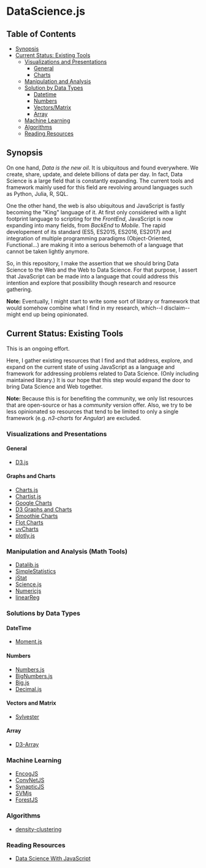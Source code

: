# DataScience.js

## Table of Contents
- [Synopsis](#synopsis)
- [Current Status: Existing Tools](#current_status)
  - [Visualizations and Presentations](#visualizations)
    - [General](#visuals_general)
    - [Charts](#visuals_charts)
  - [Manipulation and Analysis](#analysis)
  - [Solution by Data Types](#data_types)
    - [Datetime](#datetime)
    - [Numbers](#numbers)
    - [Vectors/Matrix](#vector_matrix)
    - [Array](#array)
  - [Machine Learning](#machine_learning)
  - [Algorithms](#algorithms)
  - [Reading Resources](#readings)
  
    
<a name="synopsis"></a>
## Synopsis
On one hand, *Data is the new oil*. It is ubiquitous and found everywhere. We create, share, update, and delete billions of data per day. In fact, Data Science is a large field that is constantly expanding. The current tools and framework mainly used for this field are revolving around languages such as Python, Julia, R, SQL.

One the other hand, the web is also ubiquitous and JavaScript is fastly becoming the "King" language of it. At first only considered with a light footprint language to scripting for the *FrontEnd*, JavaScript is now expanding into many fields, from *BackEnd* to *Mobile*. The rapid developement of its standard (ES5, ES2015, ES2016, ES2017) and integration of multiple programming paradigms (Object-Oriented, Functional...) are making it into a serious behemoth of a language that cannot be taken lightly anymore.

So, in this repository, I make the assertion that we should bring Data Science to the Web and the Web to Data Science. For that purpose, I assert that JavaScript can be made into a language that could address this intention and explore that possibility though research and resource gathering. 

**Note:** Eventually, I might start to write some sort of library or framework that would somehow combine what I find in my research, which--I disclaim--might end up being opinionated.

<a name="current_status"></a>
## Current Status: Existing Tools
This is an ongoing effort.

Here, I gather existing resources that I find and that address, explore, and expand on the current state of using JavaScript as a language and framework for addressing problems related to Data Science. (Only including maintained library.) It is our hope that this step would expand the door to bring Data Science and Web together.

**Note:** Because this is for benefiting the community, we only list resources that are open-source or has a *community* version offer. Also, we try to be less opinionated so resources that tend to be limited to only a single framework (e.g. *n3-charts* for *Angular*) are excluded.

<a name="visualizations"></a>
### Visualizations and Presentations

<a name="visuals_general"></a>
#### General
- [D3.js](https://d3js.org/)

<a name="visuals_charts"></a>
#### Graphs and Charts
- [Charts.js](http://www.chartjs.org/)
- [Chartist.js](https://gionkunz.github.io/chartist-js/)
- [Google Charts](https://developers.google.com/chart/)
- [D3 Graphs and Charts](https://github.com/d3/d3/wiki/Gallery)
- [Smoothie Charts](http://smoothiecharts.org/)
- [Flot Charts](http://www.flotcharts.org/)
- [uvCharts](https://imaginea.github.io/uvCharts/)
- [plotly.js](https://plot.ly/javascript/)

<a name="analysis"></a>
### Manipulation and Analysis (Math Tools)
- [Datalib.js](https://vega.github.io/datalib/)
- [SimpleStatistics](http://simplestatistics.org/)
- [jStat](https://github.com/jstat/jstat)
- [Science.js](https://github.com/jasondavies/science.js/)
- [Numericjs](http://www.numericjs.com/)
- [linearReg](https://github.com/lastlegion/linearReg.js)

<a name="data_types"></a>
### Solutions by Data Types

<a name="datetime"></a>
#### DateTime
- [Moment.js](https://momentjs.com/)

<a name="numbers"></a>
#### Numbers
- [Numbers.js](https://github.com/numbers/numbers.js)
- [BigNumbers.js](https://github.com/MikeMcl/bignumber.js)
- [Big.js](https://github.com/MikeMcl/big.js)
- [Decimal.js](https://github.com/MikeMcl/decimal.js)

<a name="vector_matrix"></a>
#### Vectors and Matrix
- [Sylvester](https://github.com/jcoglan/sylvester)

<a name="array"></a>
#### Array
- [D3-Array](https://github.com/d3/d3-array)

<a name="machine_learning"></a>
### Machine Learning
- [EncogJS](https://github.com/encog/encog-javascript)
- [ConvNetJS](https://cs.stanford.edu/people/karpathy/convnetjs/)
- [SynapticJS](https://synaptic.juancazala.com/#/)
- [SVMjs](https://github.com/karpathy/svmjs)
- [ForestJS](https://github.com/karpathy/forestjs)

<a name="algorithms"></a>
### Algorithms
- [density-clustering](https://github.com/uhho/density-clustering)

<a name="readings"></a>
### Reading Resources
- [Data Science With JavaScript](https://www.gitbook.com/book/dtabio/data-science-with-javascript/details)
